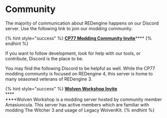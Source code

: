 # Community

The majority of communication about REDengine happens on our Discord server. Use the following link to join our modding community.

{% hint style="success" %}
[**CP77 Modding Community Invite**](https://discord.com/invite/Epkq79kd96)****
{% endhint %}

If you want to follow development, look for help with our tools, or contribute, Discord is the place to be.



You may find the following Discord to be helpful as well. While the CP77 modding community is focused on REDengine 4, this server is home to many seasoned veterans of REDengine 3.

{% hint style="success" %}
****[**Wolven Workshop Invite**](https://discord.gg/xPBgHs42Cb)****\
****\
****Wolven Workshop is a modding server hosted by community member Amasiuncula. This server has active members which are familiar with modding The Witcher 3 and usage of Legacy WolvenKit.
{% endhint %}

